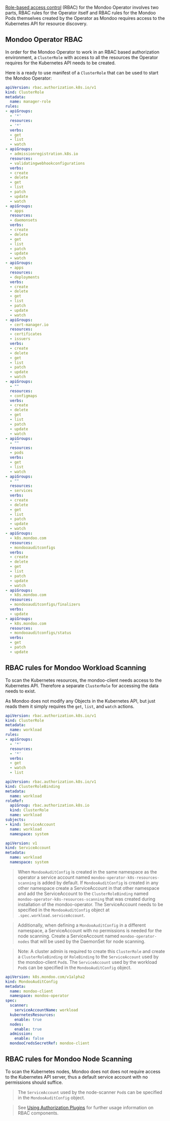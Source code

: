 [Role-based access control](https://en.wikipedia.org/wiki/Role-based_access_control) (RBAC) for the Mondoo Operator involves two parts, RBAC rules for the Operator itself and RBAC rules for the Mondoo Pods themselves created by the Operator as Mondoo requires access to the Kubernetes API for resource discovery.

## Mondoo Operator RBAC

In order for the Mondoo Operator to work in an RBAC based authorization environment, a `ClusterRole` with access to all the resources the Operator requires for the Kubernetes API needs to be created.

Here is a ready to use manifest of a `ClusterRole` that can be used to start the Mondoo Operator:

```yaml
apiVersion: rbac.authorization.k8s.io/v1
kind: ClusterRole
metadata:
  name: manager-role
rules:
- apiGroups:
  - '*'
  resources:
  - '*'
  verbs:
  - get
  - list
  - watch
- apiGroups:
  - admissionregistration.k8s.io
  resources:
  - validatingwebhookconfigurations
  verbs:
  - create
  - delete
  - get
  - list
  - patch
  - update
  - watch
- apiGroups:
  - apps
  resources:
  - daemonsets
  verbs:
  - create
  - delete
  - get
  - list
  - patch
  - update
  - watch
- apiGroups:
  - apps
  resources:
  - deployments
  verbs:
  - create
  - delete
  - get
  - list
  - patch
  - update
  - watch
- apiGroups:
  - cert-manager.io
  resources:
  - certificates
  - issuers
  verbs:
  - create
  - delete
  - get
  - list
  - patch
  - update
  - watch
- apiGroups:
  - ""
  resources:
  - configmaps
  verbs:
  - create
  - delete
  - get
  - list
  - patch
  - update
  - watch
- apiGroups:
  - ""
  resources:
  - pods
  verbs:
  - get
  - list
  - watch
- apiGroups:
  - ""
  resources:
  - services
  verbs:
  - create
  - delete
  - get
  - list
  - patch
  - update
  - watch
- apiGroups:
  - k8s.mondoo.com
  resources:
  - mondooauditconfigs
  verbs:
  - create
  - delete
  - get
  - list
  - patch
  - update
  - watch
- apiGroups:
  - k8s.mondoo.com
  resources:
  - mondooauditconfigs/finalizers
  verbs:
  - update
- apiGroups:
  - k8s.mondoo.com
  resources:
  - mondooauditconfigs/status
  verbs:
  - get
  - patch
  - update
```

## RBAC rules for Mondoo Workload Scanning

To scan the Kubernetes resources, the mondoo-client needs access to the Kubernetes API. Therefore a separate `ClusterRole` for accessing the data needs to exist.

As Mondoo does not modify any Objects in the Kubernetes API, but just reads them it simply requires the `get`, `list`, and `watch` actions.


```yaml
apiVersion: rbac.authorization.k8s.io/v1
kind: ClusterRole
metadata:
  name: workload
rules:
- apiGroups:
  - '*'
  resources:
  - '*'
  verbs:
  - get
  - watch
  - list
```
```yaml
apiVersion: rbac.authorization.k8s.io/v1
kind: ClusterRoleBinding
metadata:
  name: workload
roleRef:
  apiGroup: rbac.authorization.k8s.io
  kind: ClusterRole
  name: workload
subjects:
- kind: ServiceAccount
  name: workload
  namespace: system
```
```yaml
apiVersion: v1
kind: ServiceAccount
metadata:
  name: workload
  namespace: system
```

> When `MondooAuditConfig` is created in the same namespace as the operator a service account named `mondoo-operator-k8s-resources-scanning` is added by default. If `MondooAuditConfig` is created in any other namespace create a ServiceAccount in that other namespace and add the ServiceAccount to the `ClusterRoleBinding` named `mondoo-operator-k8s-resources-scanning` that was created during installation of the mondoo-operator. The ServiceAccount needs to be specified in the `MondooAuditConfig` object at `.spec.workload.serviceAccount`.

> Additionally, when defining a `MondooAuditConfig` in a different namespace, a ServiceAccount with no permissions is needed for the node scanning. Create a ServiceAccount named `mondoo-operator-nodes` that will be used by the DaemonSet for node scanning.

> Note: A cluster admin is required to create this `ClusterRole` and create a `ClusterRoleBinding` or `RoleBinding` to the `ServiceAccount` used by the mondoo-client `Pod`s. The `ServiceAccount` used by the workload `Pod`s can be specified in the `MondooAuditConfig` object.

```yaml
apiVersion: k8s.mondoo.com/v1alpha2
kind: MondooAuditConfig
metadata:
  name: mondoo-client
  namespace: mondoo-operator
spec:
  scanner:
    serviceAccountName: workload
  kubernetesResources:
    enable: true
  nodes:
    enable: true
  admission:
    enable: false
  mondooCredsSecretRef: mondoo-client
```

## RBAC rules for Mondoo Node Scanning

To scan the Kubernetes nodes, Mondoo does not does not require access to the Kubernetes API server, thus a default service account with no permissions should suffice.


> The `ServiceAccount` used by the node-scanner `Pod`s can be specified in the `MondooAuditConfig` object.



> See [Using Authorization Plugins](https://kubernetes.io/docs/reference/access-authn-authz/authorization/) for further usage information on RBAC components.
